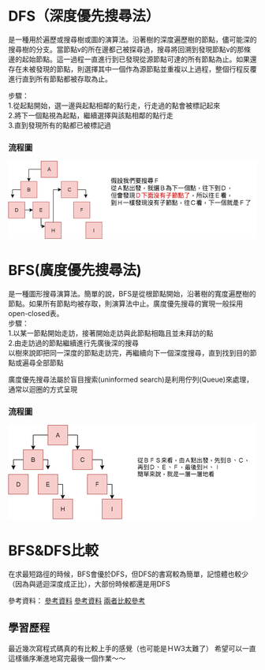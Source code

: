 # DFS（深度優先搜尋法）
是一種用於遍歷或搜尋樹或圖的演算法。沿著樹的深度遍歷樹的節點，儘可能深的搜尋樹的分支。當節點v的所在邊都己被探尋過，搜尋將回溯到發現節點v的那條邊的起始節點。這一過程一直進行到已發現從源節點可達的所有節點為止。如果還存在未被發現的節點，則選擇其中一個作為源節點並重複以上過程，整個行程反覆進行直到所有節點都被存取為止。  

步驟：  
1.從起點開始，選一邊與起點相鄰的點行走，行走過的點會被標記起來  
2.將下一個點視為起點，繼續選擇與該點相鄰的點行走  
3.直到發現所有的點都已被標記過  

### 流程圖
![](https://github.com/hsuanwen0114/sharon8811437/blob/master/BFS%26DFS/dfs.png)  

# BFS(廣度優先搜尋法)  
是一種圖形搜尋演算法。簡單的說，BFS是從根節點開始，沿著樹的寬度遍歷樹的節點。如果所有節點均被存取，則演算法中止。廣度優先搜尋的實現一般採用open-closed表。   
步驟：  
1.以某一節點開始走訪，接著開始走訪與此節點相臨且並未拜訪的點  
2.由走訪過的節點繼續進行先廣後深的搜尋  
以樹來說即把同一深度的節點走訪完，再繼續向下一個深度搜尋，直到找到目的節點或遍尋全部節點

廣度優先搜尋法屬於盲目搜索(uninformed search)是利用佇列(Queue)來處理，通常以迴圈的方式呈現  

### 流程圖
![](https://github.com/hsuanwen0114/sharon8811437/blob/master/BFS%26DFS/%EF%BC%A2%EF%BC%A6%EF%BC%B3.png)  

# BFS&DFS比較

在求最短路徑的時候，BFS會優於DFS，但DFS的書寫較為簡單，記憶體也較少（因為與遞迴深度成正比），大部份時候都還是用DFS   

參考資料：
[參考資料](https://magiclen.org/dfs-bfs/)
[參考資料](http://simonsays-tw.com/web/DFS-BFS/BreadthFirstSearch.html)
[兩者比較參考](https://www.itread01.com/content/1541297601.html)
## 學習歷程

最近幾次寫程式碼真的有比較上手的感覺（也可能是ＨＷ3太難了）
希望可以一直這樣循序漸進地寫完最後一個作業～～  
